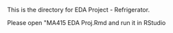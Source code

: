 This is the directory for EDA Project - Refrigerator.

Please open "MA415 EDA Proj.Rmd and run it in RStudio
